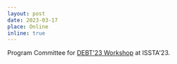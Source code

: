 ```yaml
---
layout: post
date: 2023-03-17
place: Online
inline: true
---
```


Program Committee for [DEBT'23 Workshop](https://conf.researchr.org/track/ecoop-issta-2023/debt-2023) at ISSTA'23.